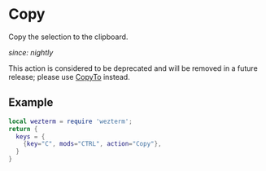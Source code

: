 # Copy

Copy the selection to the clipboard.

*since: nightly*

This action is considered to be deprecated and will be removed in
a future release; please use [CopyTo](CopyTo.md) instead.

## Example


```lua
local wezterm = require 'wezterm';
return {
  keys = {
    {key="C", mods="CTRL", action="Copy"},
  }
}
```

